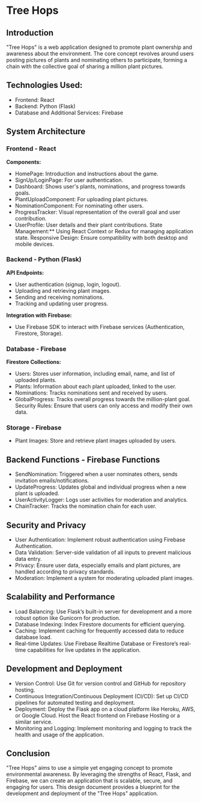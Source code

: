 # Tree Hops

## Introduction
"Tree Hops" is a web application designed to promote plant ownership and awareness about the environment. The core concept revolves around users posting pictures of plants and nominating others to participate, forming a chain with the collective goal of sharing a million plant pictures.

## Technologies Used:
- Frontend: React
- Backend: Python (Flask)
- Database and Additional Services: Firebase

## System Architecture
### Frontend - React
**Components:**
- HomePage: Introduction and instructions about the game.
- SignUp/LoginPage: For user authentication.
- Dashboard: Shows user's plants, nominations, and progress towards goals.
- PlantUploadComponent: For uploading plant pictures.
- NominationComponent: For nominating other users.
- ProgressTracker: Visual representation of the overall goal and user contribution.
- UserProfile: User details and their plant contributions.
State Management:** Using React Context or Redux for managing application state.
Responsive Design: Ensure compatibility with both desktop and mobile devices.

### Backend - Python (Flask)
**API Endpoints:**
- User authentication (signup, login, logout).
- Uploading and retrieving plant images.
- Sending and receiving nominations.
- Tracking and updating user progress.

**Integration with Firebase:**
- Use Firebase SDK to interact with Firebase services (Authentication, Firestore, Storage).

### Database - Firebase
**Firestore Collections:**
- Users: Stores user information, including email, name, and list of uploaded plants.
- Plants: Information about each plant uploaded, linked to the user.
- Nominations: Tracks nominations sent and received by users.
- GlobalProgress: Tracks overall progress towards the million-plant goal.
Security Rules: Ensure that users can only access and modify their own data.

### Storage - Firebase
- Plant Images: Store and retrieve plant images uploaded by users.
  
## Backend Functions - Firebase Functions
- SendNomination: Triggered when a user nominates others, sends invitation emails/notifications.
- UpdateProgress: Updates global and individual progress when a new plant is uploaded.
- UserActivityLogger: Logs user activities for moderation and analytics.
- ChainTracker: Tracks the nomination chain for each user.
  
## Security and Privacy
- User Authentication: Implement robust authentication using Firebase Authentication.
- Data Validation: Server-side validation of all inputs to prevent malicious data entry.
- Privacy: Ensure user data, especially emails and plant pictures, are handled according to privacy standards.
- Moderation: Implement a system for moderating uploaded plant images.

## Scalability and Performance
- Load Balancing: Use Flask’s built-in server for development and a more robust option like Gunicorn for production.
- Database Indexing: Index Firestore documents for efficient querying.
- Caching: Implement caching for frequently accessed data to reduce database load.
- Real-time Updates: Use Firebase Realtime Database or Firestore’s real-time capabilities for live updates in the application.

## Development and Deployment
- Version Control: Use Git for version control and GitHub for repository hosting.
- Continuous Integration/Continuous Deployment (CI/CD): Set up CI/CD pipelines for automated testing and deployment.
- Deployment: Deploy the Flask app on a cloud platform like Heroku, AWS, or Google Cloud. Host the React frontend on Firebase Hosting or a similar service.
- Monitoring and Logging: Implement monitoring and logging to track the health and usage of the application.

## Conclusion
"Tree Hops" aims to use a simple yet engaging concept to promote environmental awareness. By leveraging the strengths of React, Flask, and Firebase, we can create an application that is scalable, secure, and engaging for users. This design document provides a blueprint for the development and deployment of the "Tree Hops" application.


